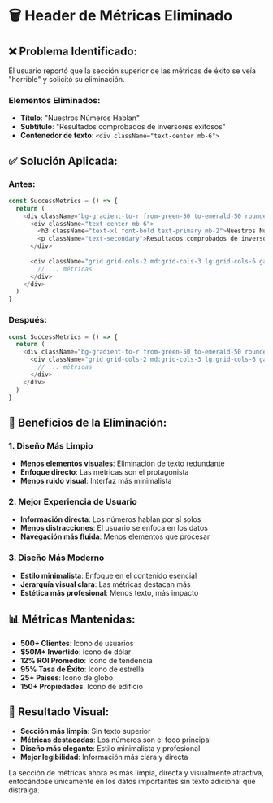 # 🗑️ Header de Métricas Eliminado

## **❌ Problema Identificado:**
El usuario reportó que la sección superior de las métricas de éxito se veía "horrible" y solicitó su eliminación.

### **Elementos Eliminados:**
- **Título**: "Nuestros Números Hablan"
- **Subtítulo**: "Resultados comprobados de inversores exitosos"
- **Contenedor de texto**: `<div className="text-center mb-6">`

## **✅ Solución Aplicada:**

### **Antes:**
```typescript
const SuccessMetrics = () => {
  return (
    <div className="bg-gradient-to-r from-green-50 to-emerald-50 rounded-xl p-6 border border-green-200 mb-8">
      <div className="text-center mb-6">
        <h3 className="text-xl font-bold text-primary mb-2">Nuestros Números Hablan</h3>
        <p className="text-secondary">Resultados comprobados de inversores exitosos</p>
      </div>
      
      <div className="grid grid-cols-2 md:grid-cols-3 lg:grid-cols-6 gap-4">
        // ... métricas
      </div>
    </div>
  )
}
```

### **Después:**
```typescript
const SuccessMetrics = () => {
  return (
    <div className="bg-gradient-to-r from-green-50 to-emerald-50 rounded-xl p-6 border border-green-200 mb-8">
      <div className="grid grid-cols-2 md:grid-cols-3 lg:grid-cols-6 gap-4">
        // ... métricas
      </div>
    </div>
  )
}
```

## **🎯 Beneficios de la Eliminación:**

### **1. Diseño Más Limpio**
- **Menos elementos visuales**: Eliminación de texto redundante
- **Enfoque directo**: Las métricas son el protagonista
- **Menos ruido visual**: Interfaz más minimalista

### **2. Mejor Experiencia de Usuario**
- **Información directa**: Los números hablan por sí solos
- **Menos distracciones**: El usuario se enfoca en los datos
- **Navegación más fluida**: Menos elementos que procesar

### **3. Diseño Más Moderno**
- **Estilo minimalista**: Enfoque en el contenido esencial
- **Jerarquía visual clara**: Las métricas destacan más
- **Estética más profesional**: Menos texto, más impacto

## **📊 Métricas Mantenidas:**
- **500+ Clientes**: Icono de usuarios
- **$50M+ Invertido**: Icono de dólar
- **12% ROI Promedio**: Icono de tendencia
- **95% Tasa de Éxito**: Icono de estrella
- **25+ Países**: Icono de globo
- **150+ Propiedades**: Icono de edificio

## **🎨 Resultado Visual:**
- **Sección más limpia**: Sin texto superior
- **Métricas destacadas**: Los números son el foco principal
- **Diseño más elegante**: Estilo minimalista y profesional
- **Mejor legibilidad**: Información más clara y directa

La sección de métricas ahora es más limpia, directa y visualmente atractiva, enfocándose únicamente en los datos importantes sin texto adicional que distraiga.
